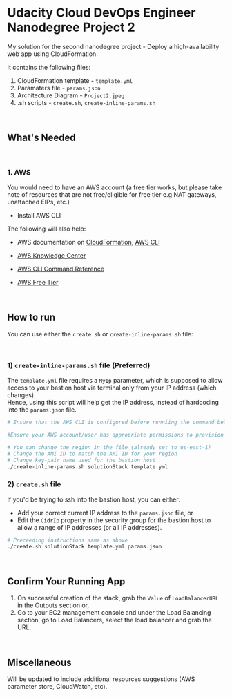 # Udacity Cloud DevOps Engineer Nanodegree Project 2
My solution for the second nanodegree project - Deploy a high-availability web app using CloudFormation.


It contains the following files:
1. CloudFormation template - `template.yml`
2. Paramaters file - `params.json`
3. Architecture Diagram - `Project2.jpeg`
4. .sh scripts - `create.sh`, `create-inline-params.sh`

<br/>

## What's Needed
<br/>

### 1. AWS
You would need to have an AWS account (a free tier works, but please take note of resources that are not free/eligible for free tier e.g NAT gateways, unattached EIPs, etc.)

- Install AWS CLI

The following will also help:
- AWS documentation on [CloudFormation](https://docs.aws.amazon.com/AWSCloudFormation/latest/UserGuide/Welcome.html), [AWS CLI](https://docs.aws.amazon.com/cli/latest/userguide/cli-chap-welcome.html)

- [AWS Knowledge Center](https://aws.amazon.com/premiumsupport/knowledge-center/)

- [AWS CLI Command Reference](https://awscli.amazonaws.com/v2/documentation/api/latest/index.html)

- [AWS Free Tier](https://aws.amazon.com/free/?all-free-tier&all-free-tier.sort-by=item.additionalFields.SortRank&all-free-tier.sort-order=asc&awsf.Free%20Tier%20Types=*all&awsf.Free%20Tier%20Categories=*all)


<br/>

## How to run
You can use either the `create.sh` or `create-inline-params.sh` file:

<br/>

### 1) `create-inline-params.sh` file (Preferred)

The `template.yml` file requires a `MyIp` parameter, which is supposed to allow access to your bastion host via terminal only from your IP address (which changes). <br/>
Hence, using this script will help get the IP address, instead of hardcoding into the `params.json` file.
```bash
# Ensure that the AWS CLI is configured before runniing the command below

#Ensure your AWS account/user has appropriate permissions to provision resources

# You can change the region in the file (already set to us-east-1)
# Change the AMI ID to match the AMI ID for your region
# Change key-pair name used for the bastion host
./create-inline-params.sh solutionStack template.yml
```

### 2) `create.sh` file

If you'd be trying to ssh into the bastion host, you can either:
- Add your correct current IP address to the `params.json` file, or
- Edit the `CidrIp` property in the security group for the bastion host to allow a range of IP addresses (or all IP addresses). <br/>

```bash
# Preceeding instructions same as above
./create.sh solutionStack template.yml params.json
```
<br/>

## Confirm Your Running App

1) On successful creation of the stack, grab the `Value` of `LoadBalancerURL` in the Outputs section or,
2) Go to your EC2 management console and under the Load Balancing section, go to Load Balancers, select the load balancer and grab the URL.

<br/>

## Miscellaneous
Will be updated to include additional resources suggestions (AWS parameter store, CloudWatch, etc).